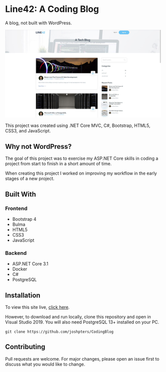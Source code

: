 # Line42: A Coding Blog

A blog, not built with WordPress.

![Screenshot](/screenshot.jpg)

This project was created using .NET Core MVC, C#, Bootstrap, HTML5, CSS3, and JavaScript.

## Why not WordPress?

The goal of this project was to exercise my ASP.NET Core skills in coding a project from start to finish in a short amount of time.

When creating this project I worked on improving my workflow in the early stages of a new project.

## Built With

### Frontend
- Bootstrap 4
- Bulma
- HTML5
- CSS3
- JavaScript

### Backend
- ASP.NET Core 3.1
- Docker
- C#
- PostgreSQL

## Installation

To view this site live, [click here](http://mvc-coding-blog.herokuapp.com).

However, to download and run locally, clone this repository and open in Visual Studio 2019. You will also need PostgreSQL 13+ installed on your PC.

``` sourceCode
git clone https://github.com/joshpters/CodingBlog
```
## Contributing
Pull requests are welcome. For major changes, please open an issue first to discuss what you would like to change.
 
